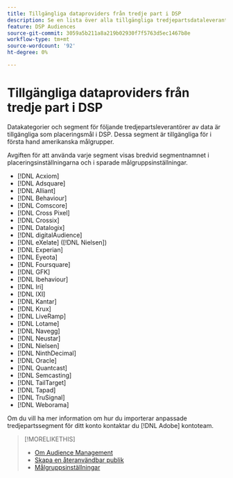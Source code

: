 ```yaml
---
title: Tillgängliga dataproviders från tredje part i DSP
description: Se en lista över alla tillgängliga tredjepartsdataleverantörer.
feature: DSP Audiences
source-git-commit: 3059a5b211a8a219b02930f7f5763d5ec1467b8e
workflow-type: tm+mt
source-wordcount: '92'
ht-degree: 0%

---
```


<!-- feature: audiences -->

# Tillgängliga dataproviders från tredje part i DSP

Datakategorier och segment för följande tredjepartsleverantörer av data är tillgängliga som placeringsmål i DSP. Dessa segment är tillgängliga för i första hand amerikanska målgrupper.

Avgiften för att använda varje segment visas bredvid segmentnamnet i placeringsinställningarna och i sparade målgruppsinställningar.

* [!DNL Acxiom]
* [!DNL Adsquare]
* [!DNL Alliant]
* [!DNL Behaviour]
* [!DNL Comscore]
* [!DNL Cross Pixel]
* [!DNL Crossix]
* [!DNL Datalogix]
* [!DNL digitalAudience]
* [!DNL eXelate] ([!DNL Nielsen])
* [!DNL Experian]
* [!DNL Eyeota]
* [!DNL Foursquare]
* [!DNL GFK]
* [!DNL Ibehaviour]
* [!DNL Iri]
* [!DNL IXI]
* [!DNL Kantar]
* [!DNL Krux]
* [!DNL LiveRamp]
* [!DNL Lotame]
* [!DNL Navegg]
* [!DNL Neustar]
* [!DNL Nielsen]
* [!DNL NinthDecimal]
* [!DNL Oracle]
* [!DNL Quantcast]
* [!DNL Semcasting]
* [!DNL TailTarget]
* [!DNL Tapad]
* [!DNL TruSignal]
* [!DNL Weborama]

Om du vill ha mer information om hur du importerar anpassade tredjepartssegment för ditt konto kontaktar du [!DNL Adobe] kontoteam.

>[!MORELIKETHIS]
>
>* [Om Audience Management](audience-about.md)
>* [Skapa en återanvändbar publik](reusable-audience-create.md)
>* [Målgruppsinställningar](audience-settings.md)

